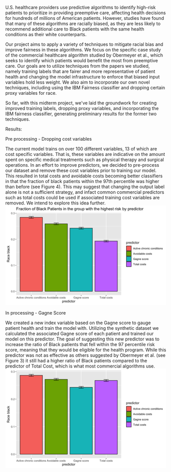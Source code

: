 U.S. healthcare providers use predictive algorithms to identify high-risk patients to prioritize in providing preemptive care, affecting health decisions for hundreds of millions of American patients. However, studies have found that many of these algorithms are racially biased, as they are less likely to recommend additional care to Black patients with the same health conditions as their white counterparts.

Our project aims to apply a variety of techniques to mitigate racial bias and improve fairness in these algorithms. We focus on the specific case study of the commercial healthcare algorithm studied by Obermeyer et al., which seeks to identify which patients would benefit the most from preemptive care. Our goals are to utilize techniques from the papers we studied, namely training labels that are fairer and more representative of patient health and changing the model infrastructure to enforce that biased input variables hold less weight. We also aim to incorporate our own novel techniques, including using the IBM Fairness classifier and dropping certain proxy variables for race.

So far, with this midterm project, we've laid the groundwork for creating improved training labels, dropping proxy variables, and incorporating the IBM fairness classifier, generating preliminary results for the former two techniques.

Results:

Pre processing - Dropping cost variables

The current model trains on over 100 different variables, 13 of which are cost specific variables. That is, these variables are indicative on the amount spent on specific medical treatments such as physical therapy and surgical operations. In an effort to improve predictors, we decided to pre-process our dataset and remove these cost variables prior to training our model. This resulted in total costs and avoidable costs becoming better classifiers in that the fraction of black patients within the 97th percentile was higher than before (see Figure 4). This may suggest that changing the output label alone is not a sufficient strategy, and infact common commercial predictors such as total costs could be used if associated training cost variables are removed. We intend to explore this idea further.
![alt text](https://github.com/mjoshicodes/cpsc464-group1/blob/main/figures/results_by_predictor.png)

In processing - Gagne Score

We created a new index variable based on the Gagne score to gauge patient health and train the model with. Utilizing the synthetic dataset we calculated the associated Gagne score of each patient and trained our model on this predictor. The goal of suggesting this new predictor was to increase the ratio of Black patients that fell within the 97 percentile risk score, meaning that they would be eligible for the health program. While this predictor was not as effective as others suggested by Obermeyer et al. (see Figure 3) it still had a higher ratio of Black patients compared to the predictor of Total Cost, which is what most commercial algorithms use.
![alt text](https://github.com/mjoshicodes/cpsc464-group1/blob/main/figures/results_dropped_costs_by_predictor.png)
